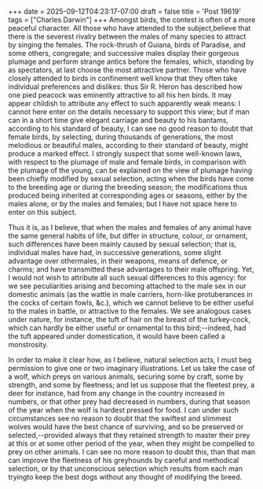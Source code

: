 +++
date = 2025-09-12T04:23:17-07:00
draft = false
title = 'Post 19619'
tags = ["Charles Darwin"]
+++
Amongst birds, the contest is often of a more peaceful character. All those who have attended to the subject,believe that there is the severest rivalry between the males of many species to attract by singing the females. The rock-thrush of Guiana, birds of Paradise, and some others, congregate; and successive males display their gorgeous plumage and perform strange antics before the females, which, standing by as spectators, at last choose the most attractive partner. Those who have closely attended to birds in confinement well know that they often take individual preferences and dislikes: thus Sir R. Heron has described how one pied peacock was eminently attractive to all his hen birds. It may appear childish to attribute any effect to such apparently weak means: I cannot here enter on the details necessary to support this view; but if man can in a short time give elegant carriage and beauty to his bantams, according to his standard of beauty, I can see no good reason to doubt that female birds, by selecting, during thousands of generations, the most melodious or beautiful males, according to their standard of beauty, might produce a marked effect. I strongly suspect that some well-known laws, with respect to the plumage of male and female birds, in comparison with the plumage of the young, can be explained on the view of plumage having been chiefly modified by sexual selection, acting when the birds have come to the breeding age or during the breeding season; the modifications thus produced being inherited at corresponding ages or seasons, either by the males alone, or by the males and females; but I have not space here to enter on this subject.

Thus it is, as I believe, that when the males and females of any animal have the same general habits of life, but differ in structure, colour, or ornament, such differences have been mainly caused by sexual selection; that is, individual males have had, in successive generations, some slight advantage over othermales, in their weapons, means of defence, or charms; and have transmitted these advantages to their male offspring. Yet, I would not wish to attribute all such sexual differences to this agency: for we see peculiarities arising and becoming attached to the male sex in our domestic animals (as the wattle in male carriers, horn-like protuberances in the cocks of certain fowls, &c.), which we cannot believe to be either useful to the males in battle, or attractive to the females. We see analogous cases under nature, for instance, the tuft of hair on the breast of the turkey-cock, which can hardly be either useful or ornamental to this bird;--indeed, had the tuft appeared under domestication, it would have been called a monstrosity.

In order to make it clear how, as I believe, natural selection acts, I must beg permission to give one or two imaginary illustrations. Let us take the case of a wolf, which preys on various animals, securing some by craft, some by strength, and some by fleetness; and let us suppose that the fleetest prey, a deer for instance, had from any change in the country increased in numbers, or that other prey had decreased in numbers, during that season of the year when the wolf is hardest pressed for food. I can under such circumstances see no reason to doubt that the swiftest and slimmest wolves would have the best chance of surviving, and so be preserved or selected,--provided always that they retained strength to master their prey at this or at some other period of the year, when they might be compelled to prey on other animals. I can see no more reason to doubt this, than that man can improve the fleetness of his greyhounds by careful and methodical selection, or by that unconscious selection which results from each man tryingto keep the best dogs without any thought of modifying the breed.

